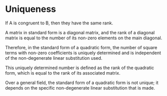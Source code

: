 # Uniqueness

If A is congruent to B, then they have the same rank.

A matrix in standard form is a diagonal matrix, and the rank of a diagonal matrix is equal to the number of its non-zero elements on the main diagonal.

Therefore, in the standard form of a quadratic form, the number of square terms with non-zero coefficients is uniquely determined and is independent of the non-degenerate linear substitution used. 

This uniquely determined number is defined as the rank of the quadratic form, which is equal to the rank of its associated matrix.

Over a general field, the standard form of a quadratic form is not unique; it depends on the specific non-degenerate linear substitution that is made.